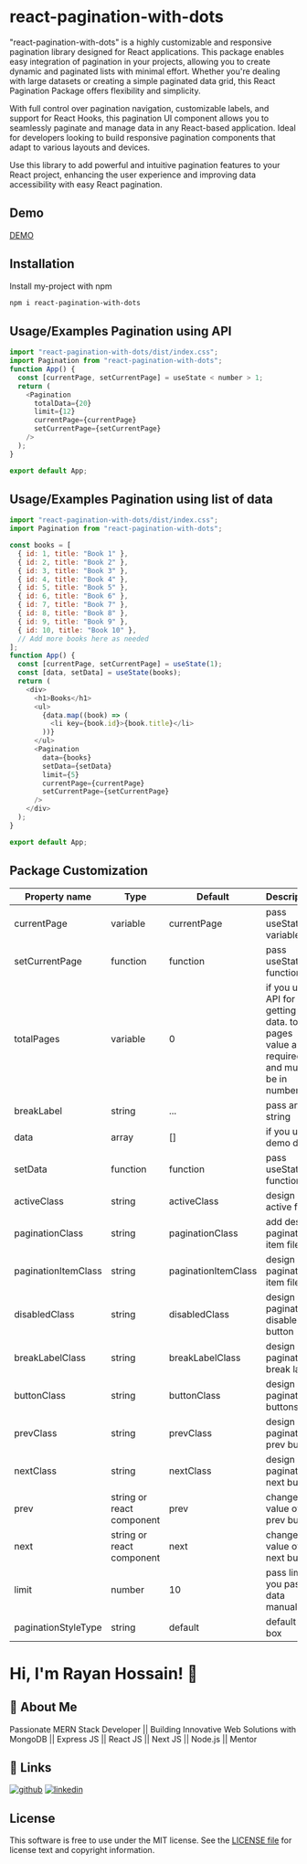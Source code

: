 # react-pagination-with-dots

\"react-pagination-with-dots\" is a highly customizable and responsive pagination library designed for React applications. This package enables easy integration of pagination in your projects, allowing you to create dynamic and paginated lists with minimal effort. Whether you're dealing with large datasets or creating a simple paginated data grid, this React Pagination Package offers flexibility and simplicity.

With full control over pagination navigation, customizable labels, and support for React Hooks, this pagination UI component allows you to seamlessly paginate and manage data in any React-based application. Ideal for developers looking to build responsive pagination components that adapt to various layouts and devices.

Use this library to add powerful and intuitive pagination features to your React project, enhancing the user experience and improving data accessibility with easy React pagination.

## Demo

[DEMO](https://stackblitz.com/edit/react-pagination-with-dots?file=src%2FApp.tsx)

## Installation

Install my-project with npm

```bash
npm i react-pagination-with-dots
```

## Usage/Examples Pagination using API

```javascript
import "react-pagination-with-dots/dist/index.css";
import Pagination from "react-pagination-with-dots";
function App() {
  const [currentPage, setCurrentPage] = useState < number > 1;
  return (
    <Pagination
      totalData={20}
      limit={12}
      currentPage={currentPage}
      setCurrentPage={setCurrentPage}
    />
  );
}

export default App;
```

## Usage/Examples Pagination using list of data

```javascript
import "react-pagination-with-dots/dist/index.css";
import Pagination from "react-pagination-with-dots";

const books = [
  { id: 1, title: "Book 1" },
  { id: 2, title: "Book 2" },
  { id: 3, title: "Book 3" },
  { id: 4, title: "Book 4" },
  { id: 5, title: "Book 5" },
  { id: 6, title: "Book 6" },
  { id: 7, title: "Book 7" },
  { id: 8, title: "Book 8" },
  { id: 9, title: "Book 9" },
  { id: 10, title: "Book 10" },
  // Add more books here as needed
];
function App() {
  const [currentPage, setCurrentPage] = useState(1);
  const [data, setData] = useState(books);
  return (
    <div>
      <h1>Books</h1>
      <ul>
        {data.map((book) => (
          <li key={book.id}>{book.title}</li>
        ))}
      </ul>
      <Pagination
        data={books}
        setData={setData}
        limit={5}
        currentPage={currentPage}
        setCurrentPage={setCurrentPage}
      />
    </div>
  );
}

export default App;
```

## Package Customization

| Property name        | Type       | Default         | Description                                                                         |
| -------------------- | ---------- | --------------- | ----------------------------------------------------------------------------------- |
| currentPage         | variable   | currentPage    | pass useState variable                                                              |
| setCurrentPage   | function     | function   | pass useState function  |
| totalPages      | variable   | 0 | if you use API for getting data. total pages value are required and must be in number  |
| breakLabel      | string     | ...    | pass any string                 |
| data      | array | []            | if you use demo data                                                                   |
| setData     | function     | function    | pass useState function                 |
| activeClass               | string     | activeClass               | design active filed                                                     |
| paginationClass        | string     | paginationClass            | add design pagination item filed                                                                   |
| paginationItemClass   | string     | paginationItemClass            | design pagination item filed                                                                  |
| disabledClass       | string     | disabledClass            | design pagination disabled button                                                  |                                                                |
| breakLabelClass      | string     | breakLabelClass            | design pagination break label                                                                   |
| buttonClass | string     | buttonClass            | design pagination  buttons                                                                   |
| prevClass           | string | prevClass             | design pagination prev button                                                        |
| nextClass           | string     | nextClass             | design pagination next button                                                          |
| prev     | string or react component | prev             | change the value of prev button                                                           |
| next     | string or react component | next             | change the value of next button                                                           |
| limit      | number | 10             | pass limit if you pass data manually                                                                   |
| paginationStyleType      | string | default             | default or box                                                                   |

# Hi, I'm Rayan Hossain! 👋

## 🚀 About Me

Passionate MERN Stack Developer || Building Innovative Web Solutions with MongoDB || Express JS || React JS || Next JS || Node.js || Mentor

## 🔗 Links

[![github](https://img.shields.io/badge/my_portfolio-000?style=for-the-badge&logo=ko-fi&logoColor=white)](https://github.com/rayan2228)
[![linkedin](https://img.shields.io/badge/linkedin-0A66C2?style=for-the-badge&logo=linkedin&logoColor=white)](https://www.linkedin.com/in/rayan2228/)

## License

This software is free to use under the MIT license. See the [LICENSE file](https://choosealicense.com/licenses/mit/) for license text and copyright information.
